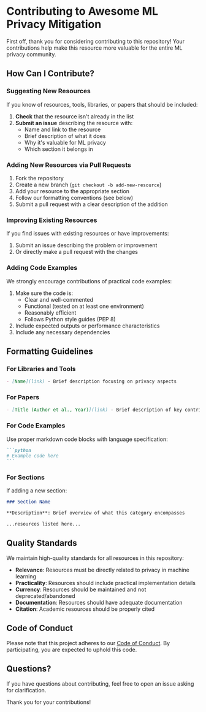 # Contributing to Awesome ML Privacy Mitigation

First off, thank you for considering contributing to this repository! Your contributions help make this resource more valuable for the entire ML privacy community.

## How Can I Contribute?

### Suggesting New Resources

If you know of resources, tools, libraries, or papers that should be included:

1. **Check** that the resource isn't already in the list
2. **Submit an issue** describing the resource with:
   - Name and link to the resource
   - Brief description of what it does
   - Why it's valuable for ML privacy
   - Which section it belongs in

### Adding New Resources via Pull Requests

1. Fork the repository
2. Create a new branch (`git checkout -b add-new-resource`)
3. Add your resource to the appropriate section
4. Follow our formatting conventions (see below)
5. Submit a pull request with a clear description of the addition

### Improving Existing Resources

If you find issues with existing resources or have improvements:

1. Submit an issue describing the problem or improvement
2. Or directly make a pull request with the changes

### Adding Code Examples

We strongly encourage contributions of practical code examples:

1. Make sure the code is:
   - Clear and well-commented
   - Functional (tested on at least one environment)
   - Reasonably efficient
   - Follows Python style guides (PEP 8)
2. Include expected outputs or performance characteristics
3. Include any necessary dependencies

## Formatting Guidelines

### For Libraries and Tools

```markdown
- [Name](link) - Brief description focusing on privacy aspects
```

### For Papers

```markdown
- [Title (Author et al., Year)](link) - Brief description of key contribution
```

### For Code Examples

Use proper markdown code blocks with language specification:

````markdown
```python
# Example code here
```
````

### For Sections

If adding a new section:

```markdown
### Section Name

**Description**: Brief overview of what this category encompasses

...resources listed here...
```

## Quality Standards

We maintain high-quality standards for all resources in this repository:

- **Relevance**: Resources must be directly related to privacy in machine learning
- **Practicality**: Resources should include practical implementation details
- **Currency**: Resources should be maintained and not deprecated/abandoned
- **Documentation**: Resources should have adequate documentation
- **Citation**: Academic resources should be properly cited

## Code of Conduct

Please note that this project adheres to our [Code of Conduct](CODE_OF_CONDUCT.md). By participating, you are expected to uphold this code.

## Questions?

If you have questions about contributing, feel free to open an issue asking for clarification.

Thank you for your contributions!
